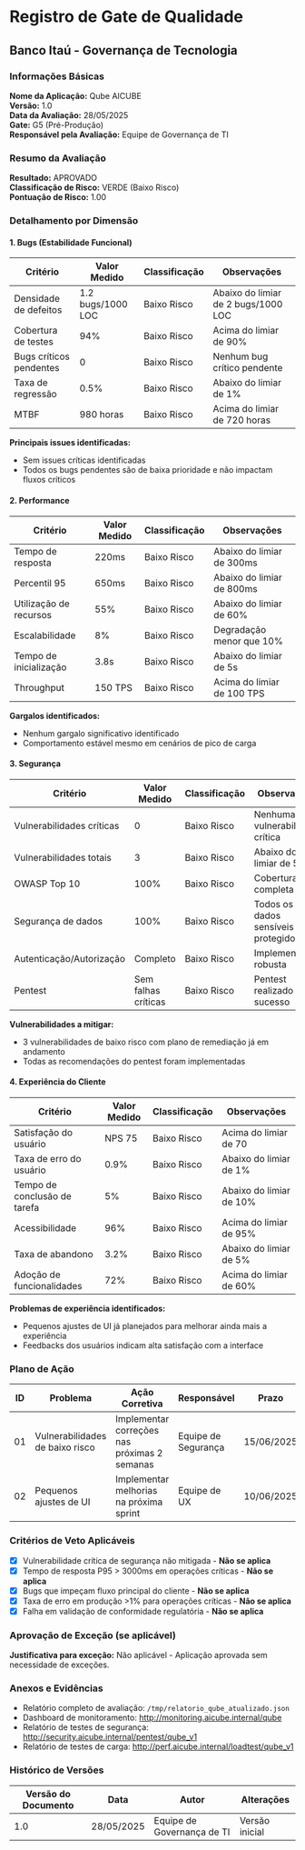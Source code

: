 # Registro de Gate de Qualidade
## Banco Itaú - Governança de Tecnologia

### Informações Básicas

**Nome da Aplicação:** Qube AICUBE  
**Versão:** 1.0  
**Data da Avaliação:** 28/05/2025  
**Gate:** G5 (Pré-Produção)  
**Responsável pela Avaliação:** Equipe de Governança de TI  

### Resumo da Avaliação

**Resultado:** APROVADO  
**Classificação de Risco:** VERDE (Baixo Risco)  
**Pontuação de Risco:** 1.00  

### Detalhamento por Dimensão

#### 1. Bugs (Estabilidade Funcional)

| Critério | Valor Medido | Classificação | Observações |
|----------|--------------|---------------|-------------|
| Densidade de defeitos | 1.2 bugs/1000 LOC | Baixo Risco | Abaixo do limiar de 2 bugs/1000 LOC |
| Cobertura de testes | 94% | Baixo Risco | Acima do limiar de 90% |
| Bugs críticos pendentes | 0 | Baixo Risco | Nenhum bug crítico pendente |
| Taxa de regressão | 0.5% | Baixo Risco | Abaixo do limiar de 1% |
| MTBF | 980 horas | Baixo Risco | Acima do limiar de 720 horas |

**Principais issues identificadas:**
- Sem issues críticas identificadas
- Todos os bugs pendentes são de baixa prioridade e não impactam fluxos críticos

#### 2. Performance

| Critério | Valor Medido | Classificação | Observações |
|----------|--------------|---------------|-------------|
| Tempo de resposta | 220ms | Baixo Risco | Abaixo do limiar de 300ms |
| Percentil 95 | 650ms | Baixo Risco | Abaixo do limiar de 800ms |
| Utilização de recursos | 55% | Baixo Risco | Abaixo do limiar de 60% |
| Escalabilidade | 8% | Baixo Risco | Degradação menor que 10% |
| Tempo de inicialização | 3.8s | Baixo Risco | Abaixo do limiar de 5s |
| Throughput | 150 TPS | Baixo Risco | Acima do limiar de 100 TPS |

**Gargalos identificados:**
- Nenhum gargalo significativo identificado
- Comportamento estável mesmo em cenários de pico de carga

#### 3. Segurança

| Critério | Valor Medido | Classificação | Observações |
|----------|--------------|---------------|-------------|
| Vulnerabilidades críticas | 0 | Baixo Risco | Nenhuma vulnerabilidade crítica |
| Vulnerabilidades totais | 3 | Baixo Risco | Abaixo do limiar de 5 |
| OWASP Top 10 | 100% | Baixo Risco | Cobertura completa |
| Segurança de dados | 100% | Baixo Risco | Todos os dados sensíveis protegidos |
| Autenticação/Autorização | Completo | Baixo Risco | Implementação robusta |
| Pentest | Sem falhas críticas | Baixo Risco | Pentest realizado com sucesso |

**Vulnerabilidades a mitigar:**
- 3 vulnerabilidades de baixo risco com plano de remediação já em andamento
- Todas as recomendações do pentest foram implementadas

#### 4. Experiência do Cliente

| Critério | Valor Medido | Classificação | Observações |
|----------|--------------|---------------|-------------|
| Satisfação do usuário | NPS 75 | Baixo Risco | Acima do limiar de 70 |
| Taxa de erro do usuário | 0.9% | Baixo Risco | Abaixo do limiar de 1% |
| Tempo de conclusão de tarefa | 5% | Baixo Risco | Abaixo do limiar de 10% |
| Acessibilidade | 96% | Baixo Risco | Acima do limiar de 95% |
| Taxa de abandono | 3.2% | Baixo Risco | Abaixo do limiar de 5% |
| Adoção de funcionalidades | 72% | Baixo Risco | Acima do limiar de 60% |

**Problemas de experiência identificados:**
- Pequenos ajustes de UI já planejados para melhorar ainda mais a experiência
- Feedbacks dos usuários indicam alta satisfação com a interface

### Plano de Ação

| ID | Problema | Ação Corretiva | Responsável | Prazo | Prioridade |
|----|----------|----------------|-------------|-------|------------|
| 01 | Vulnerabilidades de baixo risco | Implementar correções nas próximas 2 semanas | Equipe de Segurança | 15/06/2025 | Média |
| 02 | Pequenos ajustes de UI | Implementar melhorias na próxima sprint | Equipe de UX | 10/06/2025 | Baixa |

### Critérios de Veto Aplicáveis

- [X] Vulnerabilidade crítica de segurança não mitigada - **Não se aplica**
- [X] Tempo de resposta P95 > 3000ms em operações críticas - **Não se aplica**
- [X] Bugs que impeçam fluxo principal do cliente - **Não se aplica**
- [X] Taxa de erro em produção >1% para operações críticas - **Não se aplica**
- [X] Falha em validação de conformidade regulatória - **Não se aplica**

### Aprovação de Exceção (se aplicável)

**Justificativa para exceção:**
Não aplicável - Aplicação aprovada sem necessidade de exceções.

### Anexos e Evidências

- Relatório completo de avaliação: `/tmp/relatorio_qube_atualizado.json`
- Dashboard de monitoramento: http://monitoring.aicube.internal/qube
- Relatório de testes de segurança: http://security.aicube.internal/pentest/qube_v1
- Relatório de testes de carga: http://perf.aicube.internal/loadtest/qube_v1

### Histórico de Versões

| Versão do Documento | Data | Autor | Alterações |
|---------------------|------|-------|------------|
| 1.0 | 28/05/2025 | Equipe de Governança de TI | Versão inicial |